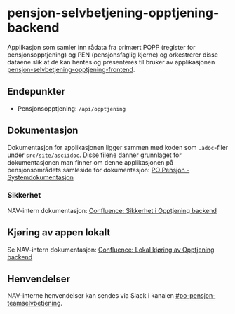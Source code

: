 # pensjon-selvbetjening-opptjening-backend
Applikasjon som samler inn rådata fra primært POPP (register for pensjonsopptjening) og PEN (pensjonsfaglig kjerne) og orkestrerer disse dataene slik at de kan hentes
 og presenteres til bruker av applikasjonen [pensjon-selvbetjening-opptjening-frontend](https://github.com/navikt/pensjon-selvbetjening-opptjening-frontend).

## Endepunkter

* Pensjonsopptjening: `/api/opptjening`

## Dokumentasjon

Dokumentasjon for applikasjonen ligger sammen med koden som `.adoc`-filer under `src/site/asciidoc`.
Disse filene danner grunnlaget for dokumentasjonen man finner om denne applikasjonen
på pensjonsområdets samleside for dokumentasjon: [PO Pensjon - Systemdokumentasjon](https://pensjon-dokumentasjon.dev.intern.nav.no/pensjon-selvbetjening-opptjening-backend/index.html)

### Sikkerhet

NAV-intern dokumentasjon: [Confluence: Sikkerhet i Opptjening backend](https://confluence.adeo.no/display/PEN/Sikkerhet+i+Opptjening+backend)

## Kjøring av appen lokalt

Se NAV-intern dokumentasjon: [Confluence: Lokal kjøring av Opptjening backend](https://confluence.adeo.no/pages/viewpage.action?pageId=500958747)

## Henvendelser

NAV-interne henvendelser kan sendes via Slack i kanalen [#po-pensjon-teamselvbetjening](https://nav-it.slack.com/archives/C014M7U1GBY).
